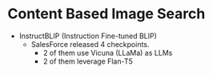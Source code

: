 # Content Based Image Search
- InstructBLIP (Instruction Fine-tuned BLIP)
    - SalesForce released 4 checkpoints.
        - 2 of them use Vicuna (LLaMa) as LLMs
        - 2 of them leverage Flan-T5

